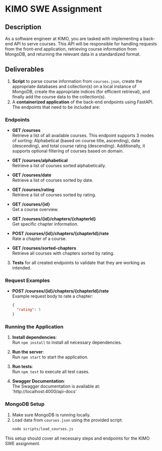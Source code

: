 # KIMO SWE Assignment

## Description

As a software engineer at KIMO, you are tasked with implementing a back-end API to serve courses. This API will be responsible for handling requests from the front-end application, retrieving course information from MongoDB, and returning the relevant data in a standardized format.

## Deliverables

1. **Script** to parse course information from `courses.json`, create the appropriate databases and collection(s) on a local instance of MongoDB, create the appropriate indices (for efficient retrieval), and finally add the course data to the collection(s).
2. A **containerized application** of the back-end endpoints using FastAPI. The endpoints that need to be included are:

### Endpoints

- **GET /courses**  
  Retrieve a list of all available courses. This endpoint supports 3 modes of sorting: Alphabetical (based on course title, ascending), date (descending), and total course rating (descending). Additionally, it supports optional filtering of courses based on domain.

- **GET /courses/alphabetical**  
  Retrieve a list of courses sorted alphabetically.

- **GET /courses/date**  
  Retrieve a list of courses sorted by date.

- **GET /courses/rating**  
  Retrieve a list of courses sorted by rating.

- **GET /courses/{id}**  
  Get a course overview.

- **GET /courses/{id}/chapters/{chapterId}**  
  Get specific chapter information.

- **POST /courses/{id}/chapters/{chapterId}/rate**  
  Rate a chapter of a course.

- **GET /courses/sorted-chapters**  
  Retrieve all courses with chapters sorted by rating.

3. **Tests** for all created endpoints to validate that they are working as intended.

### Request Examples

- **POST /courses/{id}/chapters/{chapterId}/rate**  
  Example request body to rate a chapter:

  ```json
  {
    "rating": 5
  }
  ```

### Running the Application

1. **Install dependencies**:  
   Run `npm install` to install all necessary dependencies.

2. **Run the server**:  
   Run `npm start` to start the application.

3. **Run tests**:  
   Run `npm test` to execute all test cases.

4. **Swagger Documentation**:  
   The Swagger documentation is available at:  
   'http://localhost:4000/api-docs'



### MongoDB Setup

1. Make sure MongoDB is running locally.
2. Load data from `courses.json` using the provided script:
   ```bash
   node scripts/load_courses.js
   ```

This setup should cover all necessary steps and endpoints for the KIMO SWE assignment.
